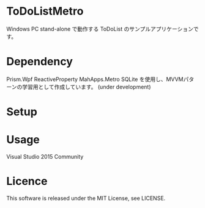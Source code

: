 # ToDoListMetro
Windows PC stand-alone で動作する ToDoList のサンプルアプリケーションです。

# Dependency
Prism.Wpf ReactiveProperty MahApps.Metro SQLite を使用し、MVVMパターンの学習用として作成しています。
(under development)

# Setup
# Usage
Visual Studio 2015 Community

# Licence
This software is released under the MIT License, see LICENSE.
